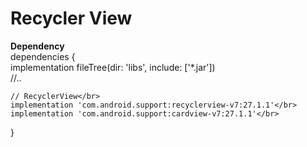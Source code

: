 # Recycler View

**Dependency**</br>
dependencies {</br>
    implementation fileTree(dir: 'libs', include: ['*.jar'])</br>
    //..</br>
 
    // RecyclerView</br>
    implementation 'com.android.support:recyclerview-v7:27.1.1'</br>
    implementation 'com.android.support:cardview-v7:27.1.1'</br>
}</br>
